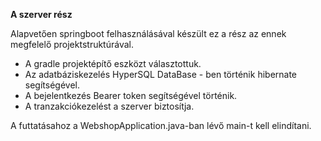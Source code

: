 **A szerver rész**

Alapvetően springboot felhasználásával készült ez a rész az ennek megfelelő projektstruktúrával.
- A gradle projektépítő eszközt választottuk.
- Az adatbáziskezelés HyperSQL DataBase - ben történik hibernate segítségével.
- A bejelentkezés Bearer token segítségével történik.
- A tranzakciókezelést a szerver biztosítja.

A futtatásahoz a WebshopApplication.java-ban lévő main-t kell elindítani.

